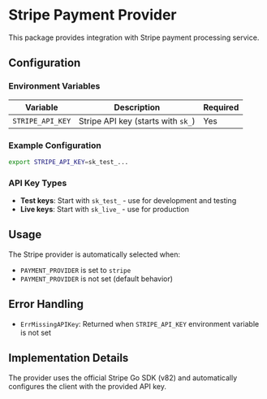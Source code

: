 # Stripe Payment Provider

This package provides integration with Stripe payment processing service.

## Configuration

### Environment Variables

| Variable | Description | Required |
|----------|-------------|----------|
| `STRIPE_API_KEY` | Stripe API key (starts with `sk_`) | Yes |

### Example Configuration

```bash
export STRIPE_API_KEY=sk_test_...
```

### API Key Types

- **Test keys**: Start with `sk_test_` - use for development and testing
- **Live keys**: Start with `sk_live_` - use for production

## Usage

The Stripe provider is automatically selected when:
- `PAYMENT_PROVIDER` is set to `stripe`
- `PAYMENT_PROVIDER` is not set (default behavior)

## Error Handling

- `ErrMissingAPIKey`: Returned when `STRIPE_API_KEY` environment variable is not set

## Implementation Details

The provider uses the official Stripe Go SDK (v82) and automatically configures the client with the provided API key.
